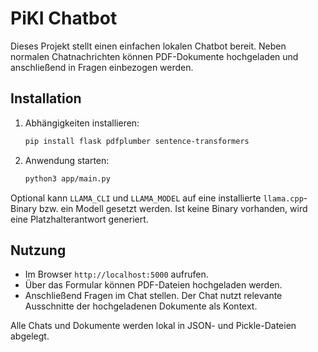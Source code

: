 # PiKI Chatbot

Dieses Projekt stellt einen einfachen lokalen Chatbot bereit. Neben normalen Chatnachrichten können PDF-Dokumente hochgeladen und anschließend in Fragen einbezogen werden.

## Installation

1. Abhängigkeiten installieren:
   ```bash
   pip install flask pdfplumber sentence-transformers
   ```
2. Anwendung starten:
   ```bash
   python3 app/main.py
   ```

Optional kann `LLAMA_CLI` und `LLAMA_MODEL` auf eine installierte `llama.cpp`-Binary bzw. ein Modell gesetzt werden. Ist keine Binary vorhanden, wird eine Platzhalterantwort generiert.

## Nutzung

- Im Browser `http://localhost:5000` aufrufen.
- Über das Formular können PDF-Dateien hochgeladen werden.
- Anschließend Fragen im Chat stellen. Der Chat nutzt relevante Ausschnitte der hochgeladenen Dokumente als Kontext.

Alle Chats und Dokumente werden lokal in JSON- und Pickle-Dateien abgelegt.
